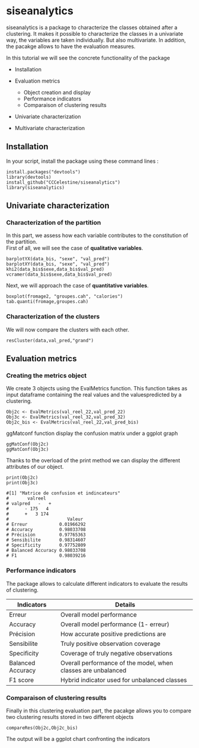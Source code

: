 # siseanalytics


siseanalytics is a package to characterize the classes obtained after a clustering. It makes it possible to characterize the classes in a univariate way, the variables are taken individually. But also multivariate. In addition, the pacakge allows to have the evaluation measures.

In this tutorial we will see the concrete functionality of the package

* Installation
* Evaluation metrics
    - Object creation and display
    - Performance indicators
    - Comparaison of clustering results

* Univariate characterization
* Multivariate characterization



## Installation

In your script, install the package using these command lines :

```{r}
install.packages("devtools")
library(devtools)
install_github("CCCelestine/siseanalytics")
library(siseanalytics)
```
## Univariate characterization

### Characterization of the partition

In this part, we assess how each variable contributes to the constitution of the partition.  
First of all, we will see the case of **qualitative variables**.  

```{r}
barplotYX(data_bis, "sexe", "val_pred")
barplotXY(data_bis, "sexe", "val_pred")
khi2(data_bis$sexe,data_bis$val_pred)
vcramer(data_bis$sexe,data_bis$val_pred)
```

Next, we will approach the case of **quantitative variables**.  

```{r}
boxplot(fromage2, "groupes.cah", "calories")
tab.quanti(fromage,groupes.cah)
```

### Characterization of the clusters

We will now compare the clusters with each other.

```{r}
resCluster(data,val_pred,"grand")
```

## Evaluation metrics

### Creating the metrics object

We create 3 objects using the EvalMetrics function. This function takes as input dataframe containing the real values ​​and the values ​​predicted by a clustering.

```{r}
Obj2c <- EvalMetrics(val_reel_22,val_pred_22)
Obj3c <- EvalMetrics(val_reel_32,val_pred_32)
Obj2c_bis <- EvalMetrics(val_reel_22,val_pred_bis)
```

ggMatconf function display the confusion matrix under a ggplot graph

```{r}
ggMatConf(Obj2c)
ggMatConf(Obj3c)
```

Thanks to the overload of the print method we can display the different attributes of our object.
```{r}
print(Obj2c)
print(Obj3c)

#[1] "Matrice de confusion et indincateurs"
#       valreel
# valpred   -   +
#      - 175   4
#      +   3 174
#                      Valeur
# Erreur            0.01966292
# Accuracy          0.98033708
# Précision         0.97765363
# Sensibilite       0.98314607
# Specificity       0.97752809
# Balanced Accuracy 0.98033708
# F1                0.98039216
```
### Performance indicators

The package allows to calculate different indicators to evaluate the results of clustering.


Indicators | Details
--- | --- 
Erreur  | Overall model performance
Accuracy | Overall model performance (1- erreur)
Précision | How accurate positive predictions are
Sensibilite | Truly positive observation coverage
Specificity | Coverage of truly negative observations
Balanced Accuracy| Overall performance of the model, when classes are unbalanced
F1 score| Hybrid indicator used for unbalanced classes

### Comparaison of clustering results


Finally in this clustering evaluation part, the pacakge allows you to compare two clustering results stored in two different objects

```{r}
compareRes(Obj2c,Obj2c_bis)
```

The output will be a ggplot chart confronting the indicators
